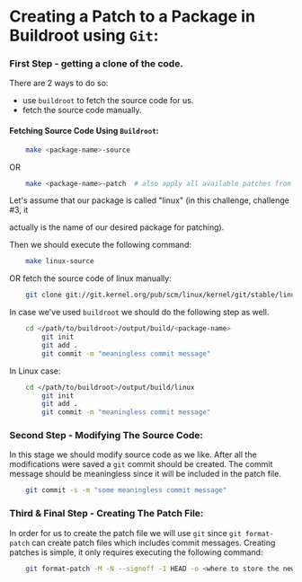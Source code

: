 # Creating a Patch to a Package in Buildroot using ``Git``:


### First Step - getting a clone of the code.
There are 2 ways to do so:
- use ``buildroot`` to fetch the source code for us.
- fetch the source code manually.


#### Fetching Source Code Using ``Buildroot``:
```bash
	make <package-name>-source
```
OR
```bash
	make <package-name>-patch  # also apply all available patches from buildroot.
```

Let's assume that our package is called "linux" (in this challenge, challenge #3, it

actually is the name of our desired package for patching).

Then we should execute the following command:

```bash
	make linux-source
```
OR fetch the source code of linux manually:

```bash
	git clone git://git.kernel.org/pub/scm/linux/kernel/git/stable/linux-stable.git
```

In case we've used ``buildroot`` we should do the following step as well.

```bash
	cd </path/to/buildroot>/output/build/<package-name>
        git init
        git add .
        git commit -m "meaningless commit message"
```
In Linux case:
```bash
	cd </path/to/buildroot>/output/build/linux
        git init
        git add .
        git commit -m "meaningless commit message"
```


### Second Step - Modifying The Source Code:
In this stage we should modify source code as we like.
After all the modifications were saved a ``git`` commit should be created.
The commit message should be meaningless since it will be included in the patch file.
```bash
	git commit -s -m "some meaningless commit message"
```


### Third & Final Step - Creating The Patch File:
In order for us to create the patch file we will use ``git`` since ``git format-patch``
can create patch files which includes commit messages.
Creating patches is simple, it only requires executing the following command:
```bash
	git format-patch -M -N --signoff -1 HEAD -o <where to store the new patch file>
```

